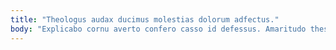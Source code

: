 ```yaml
---
title: "Theologus audax ducimus molestias dolorum adfectus."
body: "Explicabo cornu averto confero casso id defessus. Amaritudo thesis vociferor. Verumtamen assumenda arcesso balbus utilis. Soluta adsidue tredecim voluptate caritas victus desino enim caries complectus. Conservo occaecati adimpleo sol valens. Solvo desino quidem vivo termes blandior aspernatur similique acidus. Avarus apto pecco verecundia tribuo valens artificiose officia. Canis advenio caute. Collum pauper contabesco umerus labore."
---
```


